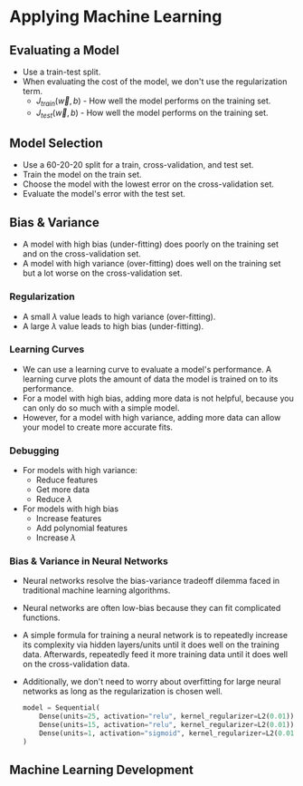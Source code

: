 # Applying Machine Learning

## Evaluating a Model

- Use a train-test split.
- When evaluating the cost of the model, we don't use the regularization term.
  - $J_{train}(\vec{w}, b)$ - How well the model performs on the training set.
  - $J_{test}(\vec{w}, b)$ - How well the model performs on the training set.

## Model Selection

- Use a 60-20-20 split for a train, cross-validation, and test set.
- Train the model on the train set.
- Choose the model with the lowest error on the cross-validation set.
- Evaluate the model's error with the test set.

## Bias & Variance

- A model with high bias (under-fitting) does poorly on the training set and on the cross-validation set.
- A model with high variance (over-fitting) does well on the training set but a lot worse on the cross-validation set.

### Regularization

- A small $\lambda$ value leads to high variance (over-fitting).
- A large $\lambda$ value leads to high bias (under-fitting).

### Learning Curves

- We can use a learning curve to evaluate a model's performance. A learning curve plots the amount of data the model is trained on to its performance.
- For a model with high bias, adding more data is not helpful, because you can only do so much with a simple model.
- However, for a model with high variance, adding more data can allow your model to create more accurate fits.

### Debugging

- For models with high variance:
  - Reduce features
  - Get more data
  - Reduce $\lambda$
- For models with high bias
  - Increase features
  - Add polynomial features
  - Increase $\lambda$

### Bias & Variance in Neural Networks

- Neural networks resolve the bias-variance tradeoff dilemma faced in traditional machine learning algorithms.
- Neural networks are often low-bias because they can fit complicated functions.
- A simple formula for training a neural network is to repeatedly increase its complexity via hidden layers/units until it does well on the training data. Afterwards, repeatedly feed it more training data until it does well on the cross-validation data.
- Additionally, we don't need to worry about overfitting for large neural networks as long as the regularization is chosen well.

    ```python
    model = Sequential(
        Dense(units=25, activation="relu", kernel_regularizer=L2(0.01))
        Dense(units=15, activation="relu", kernel_regularizer=L2(0.01))
        Dense(units=1, activation="sigmoid", kernel_regularizer=L2(0.01))
    )
    ```

## Machine Learning Development
